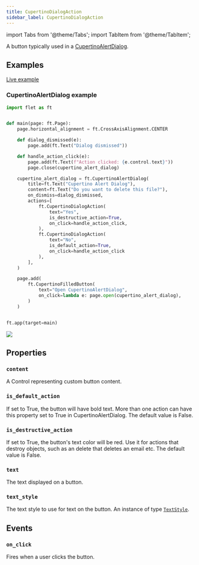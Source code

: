 ```yaml
---
title: CupertinoDialogAction
sidebar_label: CupertinoDialogAction
---
```


import Tabs from '@theme/Tabs';
import TabItem from '@theme/TabItem';

A button typically used in a [CupertinoAlertDialog](/docs/controls/cupertinoalertdialog).

## Examples

[Live example](https://flet-controls-gallery.fly.dev/buttons/cupertinodialogaction)

### CupertinoAlertDialog example

<Tabs groupId="language">
  <TabItem value="python" label="Python" default>

```python
import flet as ft


def main(page: ft.Page):
    page.horizontal_alignment = ft.CrossAxisAlignment.CENTER

    def dialog_dismissed(e):
        page.add(ft.Text("Dialog dismissed"))

    def handle_action_click(e):
        page.add(ft.Text(f"Action clicked: {e.control.text}"))
        page.close(cupertino_alert_dialog)

    cupertino_alert_dialog = ft.CupertinoAlertDialog(
        title=ft.Text("Cupertino Alert Dialog"),
        content=ft.Text("Do you want to delete this file?"),
        on_dismiss=dialog_dismissed,
        actions=[
            ft.CupertinoDialogAction(
                text="Yes",
                is_destructive_action=True,
                on_click=handle_action_click,
            ),
            ft.CupertinoDialogAction(
                text="No", 
                is_default_action=True, 
                on_click=handle_action_click
            ),
        ],
    )

    page.add(
        ft.CupertinoFilledButton(
            text="Open CupertinoAlertDialog",
            on_click=lambda e: page.open(cupertino_alert_dialog),
        )
    )


ft.app(target=main)
```
  </TabItem>

</Tabs>

<img src="/img/docs/controls/cupertinodialogaction/cupertinoalertdialog.png" className="screenshot-50" />

## Properties

### `content`

A Control representing custom button content.

### `is_default_action`

If set to True, the button will have bold text. More than one action can have this property set to True in CupertinoAlertDialog. The default value is False.

### `is_destructive_action`

If set to True, the button's text color will be red. Use it for actions that destroy objects, such as an delete that deletes an email etc. The default value is False.

### `text`

The text displayed on a button.

### `text_style`

The text style to use for text on the button. An instance of type [`TextStyle`](/docs/reference/types/textstyle).

## Events

### `on_click`

Fires when a user clicks the button.